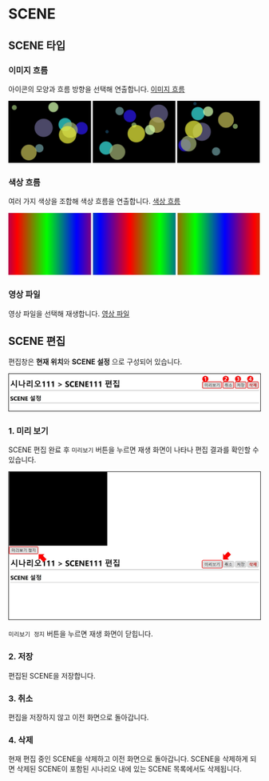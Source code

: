 # SCENE 

## SCENE 타입

### 이미지 흐름
아이콘의 모양과 흐름 방향을 선택해 연출합니다. [이미지 흐름](./icon.md)

<img src="../start/img/icon/circleDiagonal.jpg" width="1000"/>

### 색상 흐름
여러 가지 색상을 조합해 색상 흐름을 연출합니다. [색상 흐름](./gradient.md)

<img src="../start/img/gradient/gradientRight.jpg" width="1000"/>

### 영상 파일
영상 파일을 선택해 재생합니다. [영상 파일](./video.md)

## SCENE 편집
편집창은 **현재 위치**와 **SCENE 설정** 으로 구성되어 있습니다.

<img src="./img/sceneEditor.jpg" style="border: 1px solid"/>

### 1. 미리 보기
SCENE 편집 완료 후 `미리보기` 버튼을 누르면 재생 화면이 나타나 편집 결과를 확인할 수 있습니다.

<img src="./img/previewScene.jpg" style="border: 1px solid"/>

`미리보기 정지` 버튼을 누르면 재생 화면이 닫힙니다.

### 2. 저장
편집된 SCENE을 저장합니다.

### 3. 취소
편집을 저장하지 않고 이전 화면으로 돌아갑니다.

### 4. 삭제
현재 편집 중인 SCENE을 삭제하고 이전 화면으로 돌아갑니다.
SCENE을 삭제하게 되면 삭제된 SCENE이 포함된 시나리오 내에 있는 SCENE 목록에서도 삭제됩니다.
